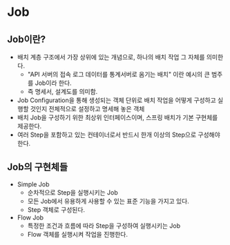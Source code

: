 
# Job

## Job이란?
- 배치 계층 구조에서 가장 상위에 있는 개념으로, 하나의 배치 작업 그 자체를 의미한다.
  - "API 서버의 접속 로그 데이터를 통계서버로 옴기는 배치" 이란 예시의 큰 범주를 Job이라 한다.
  - 즉 명세서, 설계도를 의미함.
- Job Configuration을 통해 생성되는 객체 단위로 배치 작업을 어떻게 구성하고 실행할 것인지 전체적으로 설정하고 명세해 놓은 객체
- 배치 Job을 구성하기 위한 최상위 인터페이스이며, 스프링 배치가 기본 구현체를 제공한다.
- 여러 Step을 포함하고 있는 컨테이너로서 반드시 한개 이상의 Step으로 구성해야 한다.

## Job의 구현체들
- Simple Job
    - 순차적으로 Step을 실행시키는 Job
    - 모든 Job에서 유용하게 사용할 수 있는 표준 기능을 가지고 있다.
    - Step 객체로 구성된다.
- Flow Job
  - 특정한 조건과 흐름에 따라 Step을 구성하여 실행시키는 Job
  - Flow 객체를 실행시켜 작업을 진행한다.

  